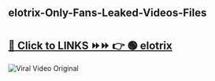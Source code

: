 
 ## elotrix-Only-Fans-Leaked-Videos-Files

# <h2><a href="https://mediaupload.pro?elotrix">🔗 Click to LINKS ⏩⏩ 👉 🟢 elotrix </a></h2>

<a href="https://mediaupload.pro?elotrix" rel="nofollow" data-target="animated-image.originalLink"><img src="https://i.ibb.co.com/xMMVF88/686577567.gif" alt="Viral Video Original" style="max-width: 100%; display: inline-block;" data-target="animated-image.originalImage"></a>